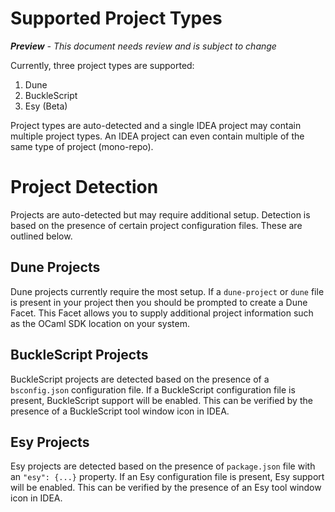 # Supported Project Types
_**Preview** - This document needs review and is subject to change_

Currently, three project types are supported:
1. Dune
2. BuckleScript
3. Esy (Beta)

Project types are auto-detected and a single IDEA project may contain multiple project types. An IDEA project can even contain multiple of the same type of project (mono-repo).

# Project Detection
Projects are auto-detected but may require additional setup. Detection is based on the presence of certain project configuration files. These are outlined below.

## Dune Projects
Dune projects currently require the most setup. If a `dune-project` or `dune` file is present in your project then you should be prompted to create a Dune Facet. This Facet allows you to supply additional project information such as the OCaml SDK location on your system.

## BuckleScript Projects
BuckleScript projects are detected based on the presence of a `bsconfig.json` configuration file. If a BuckleScript configuration file is present, BuckleScript support will be enabled. This can be verified by the presence of a BuckleScript tool window icon in IDEA.

## Esy Projects 
Esy projects are detected based on the presence of `package.json` file with an `"esy": {...}` property. If an Esy configuration file is present, Esy support will be enabled. This can be verified by the presence of an Esy tool window icon in IDEA.
